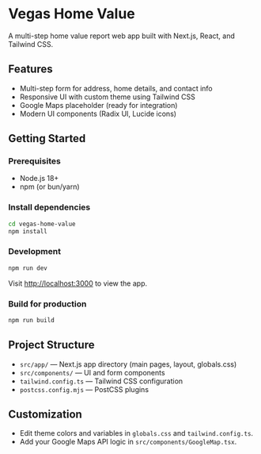 # Vegas Home Value

A multi-step home value report web app built with Next.js, React, and Tailwind CSS.

## Features
- Multi-step form for address, home details, and contact info
- Responsive UI with custom theme using Tailwind CSS
- Google Maps placeholder (ready for integration)
- Modern UI components (Radix UI, Lucide icons)

## Getting Started

### Prerequisites
- Node.js 18+
- npm (or bun/yarn)

### Install dependencies
```bash
cd vegas-home-value
npm install
```

### Development
```bash
npm run dev
```
Visit [http://localhost:3000](http://localhost:3000) to view the app.

### Build for production
```bash
npm run build
```

## Project Structure
- `src/app/` — Next.js app directory (main pages, layout, globals.css)
- `src/components/` — UI and form components
- `tailwind.config.ts` — Tailwind CSS configuration
- `postcss.config.mjs` — PostCSS plugins

## Customization
- Edit theme colors and variables in `globals.css` and `tailwind.config.ts`.
- Add your Google Maps API logic in `src/components/GoogleMap.tsx`.

